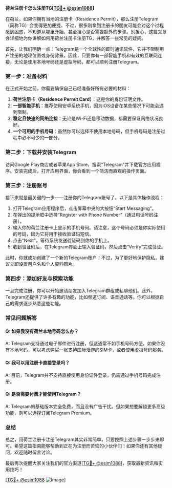**荷兰注册卡怎么注册TG[[TG💪+ @esim1088](https://t.me/s/esim1088)]**

在荷兰，如果你拥有当地的注册卡（Residence Permit），那么注册Telegram（简称TG）会变得更加便捷。不过，很多刚拿到注册卡的朋友可能会对这个过程感到困惑，不知道从哪里开始，甚至担心是否需要额外的步骤。别担心，这篇文章会详细地为你讲解如何用荷兰注册卡注册TG，并解答一些常见的疑问。

首先，让我们明确一点：Telegram是一个全球性的即时通讯软件，它并不限制用户注册的地理位置或身份背景。因此，只要你有一部智能手机和有效的互联网连接，无论是使用本地号码还是虚拟号码，都可以顺利注册Telegram。

### **第一步：准备材料**

在正式开始之前，你需要确保自己已经准备好所有必要的材料：

1. **荷兰注册卡（Residence Permit Card）**：这是你的身份证明文件。
2. **一部智能手机**：推荐使用安卓系统手机，因为iOS设备在某些情况下可能会遇到限制。
3. **稳定且快速的网络连接**：无论是Wi-Fi还是移动数据，都需要保证网络状况良好。
4. **一个可用的手机号码**：虽然你可以选择不使用本地号码，但手机号码是注册过程中必不可少的一部分。

### **第二步：下载并安装Telegram**

访问Google Play商店或者苹果App Store，搜索“Telegram”并下载官方应用程序。安装完成后，打开应用界面，你会看到一个简洁而直观的操作页面。

### **第三步：注册账号**

接下来就是最关键的一步——注册你的Telegram账号了。以下是具体操作流程：

1. 打开Telegram应用程序后，点击屏幕中央的大按钮“Start Messaging”。
2. 在弹出的提示框中选择“Register with Phone Number”（通过电话号码注册）。
3. 输入你的荷兰注册卡上显示的手机号码。请注意，这个号码必须是你实际使用的号码，因为它将用于接收验证码短信。
4. 点击“Next”，等待系统发送验证码到你的手机上。
5. 收到验证码后，在Telegram界面上输入验证码，然后点击“Verify”完成验证。

此时，你就成功创建了一个新的Telegram账户！不过，为了更好地保护隐私，建议立即设置用户名和个人资料图片。

### **第四步：添加好友与探索功能**

一旦完成注册，你可以开始邀请朋友加入Telegram群组或私聊他们。此外，Telegram还提供了许多有趣的功能，比如频道订阅、语音通话等。你可以根据自己的需求逐步熟悉这些功能。

### **常见问题解答**

#### Q: 如果我没有荷兰本地号码怎么办？
A: Telegram支持通过电子邮件进行注册，但这通常不如手机号码方便。如果你没有本地号码，可以考虑购买一张支持国际漫游的SIM卡，或者使用虚拟号码服务。

#### Q: 我可以用注册卡直接登录吗？
A: 目前，Telegram并不支持直接使用身份证件登录，仍需通过手机号码完成注册。

#### Q: 是否需要付费才能使用Telegram？
A: Telegram的基础版本完全免费，而且没有广告干扰。但如果想要解锁更多高级功能，则可以选择订阅Telegram Premium。

### **总结**

总之，用荷兰注册卡注册Telegram其实非常简单，只要按照上述步骤一步步来即可。希望这篇指南能够帮助到正在为注册而苦恼的小伙伴们！如果你还有其他疑问，欢迎随时留言讨论。

最后再次提醒大家关注我们的官方渠道[[TG💪+ @esim1088](https://t.me/s/esim1088)]，获取最新资讯和实用技巧！

[[TG💪+ @esim1088](https://t.me/s/esim1088) ![Image](https://i.postimg.cc/4NQfJmqS/Snipaste-2025-05-13-00-14-12.png)]